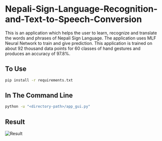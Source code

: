 # Nepali-Sign-Language-Recognition-and-Text-to-Speech-Conversion

This is an application which helps the user to learn, recognize and translate the words and phrases of Nepali Sign Language. The application uses MLF Neural Network to train and give prediction. This application is trained on about 92 thousand data points for 60 classes of hand gestures and produces an accuracy of 97.8%.

## To Use

```bash
pip install -r requirements.txt
```

## In The Command Line

```bash
python -u "<directory-path>/app_gui.py"
```

## Result

![Result](https://github.com/AnishSubedi07/Nepali-Sign-Language-Recognition-and-Text-to-Speech-Conversion/blob/main/Picture/result.png?raw=true)
